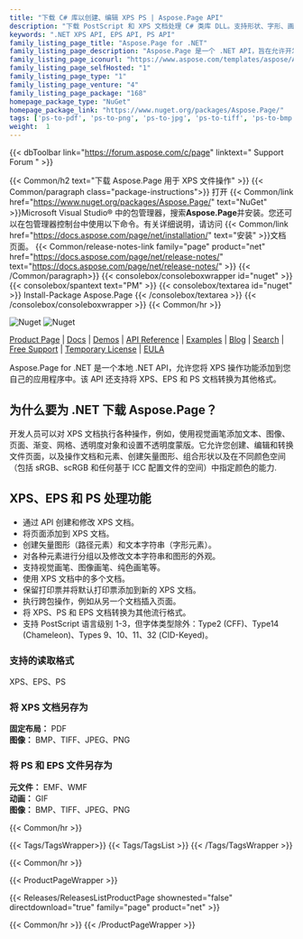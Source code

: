 ```yaml
---
title: "下载 C# 库以创建、编辑 XPS PS | Aspose.Page API"
description: "下载 PostScript 和 XPS 文档处理 C# 类库 DLL。支持形状、字形、画笔、色彩空间。通过 .NET API 将 XPS 转换为 PDF 和图像。"
keywords: ".NET XPS API, EPS API, PS API"
family_listing_page_title: "Aspose.Page for .NET"
family_listing_page_description: "Aspose.Page 是一个 .NET API，旨在允许开发人员使用 XPS 和 EPS 文档。使用 API，您可以创建、编辑和保存现有以及新的 XPS 文档。此外，您可以将 XPS 和 EPS 文档转换为 PDF 和图像。 Aspose.Page for .NET 是使用 C# 实现的，它可以与任何 .NET 语言一起使用，如 C#、VB.NET 和 J# 等。它可以与任何类型的应用程序集成，无论是 ASP.NET Web 应用程序还是 Windows应用。"
family_listing_page_iconurl: "https://www.aspose.com/templates/aspose/App_Themes/V3/images/page/272x272/aspose_page-for-net.png"
family_listing_page_selfHosted: "1"
family_listing_page_type: "1"
family_listing_page_venture: "4"
family_listing_page_package: "168"
homepage_package_type: "NuGet"
homepage_package_link: "https://www.nuget.org/packages/Aspose.Page/"
tags: ['ps-to-pdf', 'ps-to-png', 'ps-to-jpg', 'ps-to-tiff', 'ps-to-bmp', 'eps-to-pdf', 'eps-to-png', 'eps-to-jpg', 'eps-to-tiff', 'eps-to-bmp', 'xps-to-pdf', 'xps-to-png', 'xps-to-jpg', 'xps-to-tiff', 'xps-to-bmp', 'postscript-to-pdf', 'postscript-to-png']
weight:  1
---
```


{{< dbToolbar link="https://forum.aspose.com/c/page" linktext=" Support Forum " >}}

{{< Common/h2 text="下载 Aspose.Page 用于 XPS 文件操作"  >}}
{{< Common/paragraph class="package-instructions">}}
打开
{{< Common/link href="https://www.nuget.org/packages/Aspose.Page/" text="NuGet"  >}}Microsoft Visual Studio® 中的包管理器，搜索<b>Aspose.Page</b>并安装。您还可以在包管理器控制台中使用以下命令。有关详细说明，请访问
{{< Common/link href="https://docs.aspose.com/page/net/installation/" text="安装"  >}}文档页面。
{{< Common/release-notes-link family="page" product="net" href="https://docs.aspose.com/page/net/release-notes/" text="https://docs.aspose.com/page/net/release-notes/"  >}}
{{< /Common/paragraph>}}
{{< consolebox/consoleboxwrapper id="nuget" >}}
       {{< consolebox/spantext text="PM" >}}
       {{< consolebox/textarea id="nuget" >}} Install-Package Aspose.Page {{< /consolebox/textarea >}}
{{< /consolebox/consoleboxwrapper >}}
{{< Common/hr >}}

![Nuget](https://img.shields.io/nuget/v/Aspose.Page) ![Nuget](https://img.shields.io/nuget/dt/Aspose.Page?label=nuget%20downloads)

[Product Page](https://products.aspose.com/page/net/) | [Docs](https://docs.aspose.com/page/net/) | [Demos](https://products.aspose.app/page/family) | [API Reference](https://reference.aspose.com/page/net/) | [Examples](https://github.com/aspose-page/Aspose.Page-for-.NET) | [Blog](https://blog.aspose.com/category/page/) | [Search](https://search.aspose.com/) | [Free Support](https://forum.aspose.com/c/page) | [Temporary License](https://purchase.aspose.com/temporary-license) | [EULA](https://about.aspose.com/legal/eula/)

Aspose.Page for .NET 是一个本地 .NET API，允许您将 XPS 操作功能添加到您自己的应用程序中。该 API 还支持将 XPS、EPS 和 PS 文档转换为其他格式。

## 为什么要为 .NET 下载 Aspose.Page？

开发人员可以对 XPS 文档执行各种操作，例如，使用视觉画笔添加文本、图像、页面、渐变、网格、透明度对象和设置不透明度蒙版。它允许您创建、编辑和转换文件页面，以及操作文档和元素、创建矢量图形、组合形状以及在不同颜色空间（包括 sRGB、scRGB 和任何基于 ICC 配置文件的空间）中指定颜色的能力.

## XPS、EPS 和 PS 处理功能

- 通过 API 创建和修改 XPS 文档。
- 将页面添加到 XPS 文档。
- 创建矢量图形（路径元素）和文本字符串（字形元素）。
- 对各种元素进行分组以及修改文本字符串和图形的外观。
- 支持视觉画笔、图像画笔、纯色画笔等。
- 使用 XPS 文档中的多个文档。
- 保留打印票并将默认打印票添加到新的 XPS 文档。
- 执行跨包操作，例如从另一个文档插入页面。
- 将 XPS、PS 和 EPS 文档转换为其他流行格式。
- 支持 PostScript 语言级别 1-3，但字体类型除外：Type2 (CFF)、Type14 (Chameleon)、Types 9、10、11、32 (CID-Keyed)。

### 支持的读取格式

XPS、EPS、PS

### 将 XPS 文档另存为

**固定布局：** PDF\
**图像：** BMP、TIFF、JPEG、PNG

### 将 PS 和 EPS 文件另存为

**元文件：** EMF、WMF\
**动画：** GIF\
**图像：** BMP、TIFF、JPEG、PNG

{{< Common/hr >}}

{{< Tags/TagsWrapper>}}
 {{< Tags/TagsList >}}
{{< /Tags/TagsWrapper >}}

{{< Common/hr >}}

{{< ProductPageWrapper >}}
<!-- ReleasesListProductPage-->
   {{< Releases/ReleasesListProductPage shownested="false"  directdownload="true" family="page" product="net" >}}
<!-- /ReleasesListProductPage-->
{{< Common/hr >}}
{{< /ProductPageWrapper >}}


